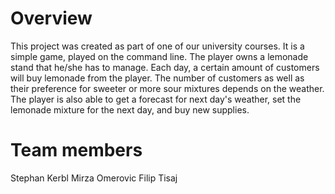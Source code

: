 # Overview
This project was created as part of one of our university courses. It is a simple game, played on the command line. The player owns a lemonade stand that he/she has to manage. Each day, a certain amount of customers will buy lemonade from the player. The number of customers as well as their preference for sweeter or more sour mixtures depends on the weather. The player is also able to get a forecast for next day's weather, set the lemonade mixture for the next day, and buy new supplies.

# Team members
Stephan Kerbl
Mirza Omerovic
Filip Tisaj
